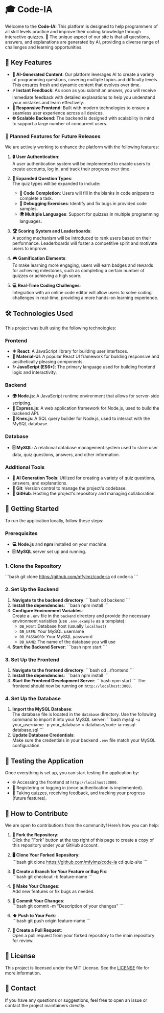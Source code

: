 
# 🎓 Code-IA

Welcome to the **Code-IA**! This platform is designed to help programmers of all skill levels practice and improve their coding knowledge through interactive quizzes. 🌟 The unique aspect of our site is that all questions, answers, and explanations are generated by AI, providing a diverse range of challenges and learning opportunities.

## 🚀 Key Features

- **🧠 AI-Generated Content**: Our platform leverages AI to create a variety of programming questions, covering multiple topics and difficulty levels. This ensures fresh and dynamic content that evolves over time.
- **⚡ Instant Feedback**: As soon as you submit an answer, you will receive immediate feedback with detailed explanations to help you understand your mistakes and learn effectively.
- **📱 Responsive Frontend**: Built with modern technologies to ensure a seamless user experience across all devices.
- **🌐 Scalable Backend**: The backend is designed with scalability in mind to support a large number of concurrent users.
  
### 🌟 Planned Features for Future Releases

We are actively working to enhance the platform with the following features:

1. **🔒 User Authentication**:  
   A user authentication system will be implemented to enable users to create accounts, log in, and track their progress over time.

2. **📝 Expanded Question Types**:  
   The quiz types will be expanded to include:
   - **🧩 Code Completion**: Users will fill in the blanks in code snippets to complete a task.
   - **🐞 Debugging Exercises**: Identify and fix bugs in provided code samples.
   - **🌍 Multiple Languages**: Support for quizzes in multiple programming languages.

3. **🏆 Scoring System and Leaderboards**:  
   A scoring mechanism will be introduced to rank users based on their performance. Leaderboards will foster a competitive spirit and motivate users to improve.

4. **🎮 Gamification Elements**:  
   To make learning more engaging, users will earn badges and rewards for achieving milestones, such as completing a certain number of quizzes or achieving a high score.

5. **💻 Real-Time Coding Challenges**:  
   Integration with an online code editor will allow users to solve coding challenges in real-time, providing a more hands-on learning experience.

## 🛠️ Technologies Used

This project was built using the following technologies:

### Frontend
- **⚛️ React**: A JavaScript library for building user interfaces.
- **🎨 Material-UI**: A popular React UI framework for building responsive and aesthetically pleasing components.
- **✨ JavaScript (ES6+)**: The primary language used for building frontend logic and interactivity.

### Backend
- **🌍 Node.js**: A JavaScript runtime environment that allows for server-side scripting.
- **🚀 Express.js**: A web application framework for Node.js, used to build the backend API.
- **🔗 Knex.js**: A SQL query builder for Node.js, used to interact with the MySQL database.

### Database
- **🗄️ MySQL**: A relational database management system used to store user data, quiz questions, answers, and other information.

### Additional Tools
- **🤖 AI Generation Tools**: Utilized for creating a variety of quiz questions, answers, and explanations.
- **🌲 Git**: Version control to manage the project's codebase.
- **🐙 GitHub**: Hosting the project's repository and managing collaboration.

## 🏁 Getting Started

To run the application locally, follow these steps:

### Prerequisites

- **💻 Node.js** and **npm** installed on your machine.
- **🗄️ MySQL** server set up and running.

### 1. Clone the Repository

\`\`\`bash
git clone https://github.com/mfylmz/code-ia
cd code-ia
\`\`\`

### 2. Set Up the Backend

1. **Navigate to the backend directory**:
   \`\`\`bash
   cd backend
   \`\`\`
2. **Install the dependencies**:
   \`\`\`bash
   npm install
   \`\`\`
3. **Configure Environment Variables**:  
   Create a `.env` file in the `backend` directory and provide the necessary environment variables (use `.env.example` as a template):
   - `DB_HOST`: Database host (usually `localhost`)
   - `DB_USER`: Your MySQL username
   - `DB_PASSWORD`: Your MySQL password
   - `DB_NAME`: The name of the database you will use
4. **Start the Backend Server**:
   \`\`\`bash
   npm start
   \`\`\`

### 3. Set Up the Frontend

1. **Navigate to the frontend directory**:
   \`\`\`bash
   cd ../frontend
   \`\`\`
2. **Install the dependencies**:
   \`\`\`bash
   npm install
   \`\`\`
3. **Start the Frontend Development Server**:
   \`\`\`bash
   npm start
   \`\`\`
   The frontend should now be running on `http://localhost:3000`.

### 4. Set Up the Database

1. **Import the MySQL Database**:  
   The database file is located in the `database` directory. Use the following command to import it into your MySQL server:
   \`\`\`bash
   mysql -u your_username -p your_database < database/code-ia-mysql-database.sql
   \`\`\`
2. **Update Database Credentials**:  
   Make sure the credentials in your backend `.env` file match your MySQL configuration.

## 🧪 Testing the Application

Once everything is set up, you can start testing the application by:

- 🌐 Accessing the frontend at `http://localhost:3000`.
- 🔐 Registering or logging in (once authentication is implemented).
- 📝 Taking quizzes, receiving feedback, and tracking your progress (future features).

## 🤝 How to Contribute

We are open to contributions from the community! Here’s how you can help:

1. **🍴 Fork the Repository**:  
   Click the "Fork" button at the top right of this page to create a copy of this repository under your GitHub account.

2. **🖥️ Clone Your Forked Repository**:  
   \`\`\`bash
   git clone https://github.com/mfylmz/code-ia
   cd quiz-site
   \`\`\`

3. **🌿 Create a Branch for Your Feature or Bug Fix**:  
   \`\`\`bash
   git checkout -b feature-name
   \`\`\`

4. **🔨 Make Your Changes**:  
   Add new features or fix bugs as needed.

5. **💾 Commit Your Changes**:  
   \`\`\`bash
   git commit -m "Description of your changes"
   \`\`\`

6. **⬆️ Push to Your Fork**:  
   \`\`\`bash
   git push origin feature-name
   \`\`\`

7. **📩 Create a Pull Request**:  
   Open a pull request from your forked repository to the main repository for review.

## 📜 License

This project is licensed under the MIT License. See the [LICENSE](LICENSE) file for more information.

## 📧 Contact

If you have any questions or suggestions, feel free to open an issue or contact the project maintainers directly.
